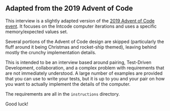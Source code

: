 ## Adapted from the 2019 Advent of Code

This interview is a slightly adapted version of the [2019 Advent of Code event](https://adventofcode.com/2019/). It focuses on the Intcode computer iterations and uses a specific memory/expected values set.

Several portions of the Advent of Code design are skipped (particularly the fluff around it being Christmas and rocket-ship themed), leaving behind mostly the crunchy implementation details.

This is intended to be an interview based around pairing, Test-Driven Development, collaboration, and a complex problem with requirements that are not immediately understood. A large number of examples are provided that you can use to write your tests, but it is up to you and your pair on how you want to actually implement the details of the computer.

The requirements are all in the `instructions` directory.

Good luck!
